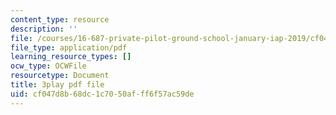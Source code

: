 ```yaml
---
content_type: resource
description: ''
file: /courses/16-687-private-pilot-ground-school-january-iap-2019/cf047d8b68dc1c7050afff6f57ac59de_ksyY5wa5_50.pdf
file_type: application/pdf
learning_resource_types: []
ocw_type: OCWFile
resourcetype: Document
title: 3play pdf file
uid: cf047d8b-68dc-1c70-50af-ff6f57ac59de
---
```

